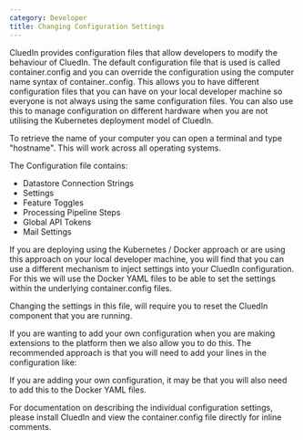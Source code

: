 ```yaml
---
category: Developer
title: Changing Configuration Settings
---
```


CluedIn provides configuration files that allow developers to modify the behaviour of CluedIn. The default configuration file that is used is called container.config and you can override the configuration using the computer name syntax of container.<Your Computer Name>.config. This allows you to have different configuration files that you can have on your local developer machine so everyone is not always using the same configuration files. You can also use this to manage configuration on different hardware when you are not utilising the Kubernetes deployment model of CluedIn.

To retrieve the name of your computer you can open a terminal and type "hostname". This will work across all operating systems. 

The Configuration file contains:

- Datastore Connection Strings
- Settings
- Feature Toggles
- Processing Pipeline Steps
- Global API Tokens
- Mail Settings

If you are deploying using the Kubernetes / Docker approach or are using this approach on your local developer machine, you will find that you can use a different mechanism to inject settings into your CluedIn configuration. For this we will use the Docker YAML files to be able to set the settings within the underlying container.config files. 

Changing the settings in this file, will require you to reset the CluedIn component that you are running. 

If you are wanting to add your own configuration when you are making extensions to the platform then we also allow you to do this. The recommended approach is that you will need to add your lines in the configuration like: 

 <add key="Group.Key"  value="true" xdt:Locator="Condition(@key='Group.Key')" xdt:Transform="Replace" />

If you are adding your own configuration, it may be that you will also need to add this to the Docker YAML files. 

For documentation on describing the individual configuration settings, please install CluedIn and view the container.config file directly for inline comments. 